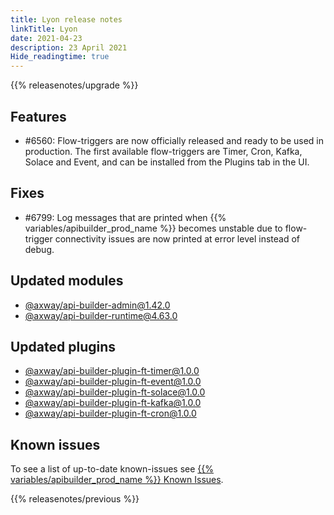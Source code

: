 ```yaml
---
title: Lyon release notes
linkTitle: Lyon
date: 2021-04-23
description: 23 April 2021
Hide_readingtime: true
---
```


{{% releasenotes/upgrade %}}

## Features

* #6560: Flow-triggers are now officially released and ready to be used in production. The first available flow-triggers are Timer, Cron, Kafka, Solace and Event, and can be installed from the Plugins tab in the UI.

## Fixes

* #6799: Log messages that are printed when {{% variables/apibuilder_prod_name %}} becomes unstable due to flow-trigger connectivity issues are now printed at error level instead of debug.

## Updated modules

* [@axway/api-builder-admin@1.42.0](https://www.npmjs.com/package/@axway/api-builder-admin/v/1.42.0)
* [@axway/api-builder-runtime@4.63.0](https://www.npmjs.com/package/@axway/api-builder-runtime/v/4.63.0)

## Updated plugins

* [@axway/api-builder-plugin-ft-timer@1.0.0](https://www.npmjs.com/package/@axway/api-builder-plugin-ft-timer/v/1.0.0)
* [@axway/api-builder-plugin-ft-event@1.0.0](https://www.npmjs.com/package/@axway/api-builder-plugin-ft-event/v/1.0.0)
* [@axway/api-builder-plugin-ft-solace@1.0.0](https://www.npmjs.com/package/@axway/api-builder-plugin-ft-solace/v/1.0.0)
* [@axway/api-builder-plugin-ft-kafka@1.0.0](https://www.npmjs.com/package/@axway/api-builder-plugin-ft-kafka/v/1.0.0)
* [@axway/api-builder-plugin-ft-cron@1.0.0](https://www.npmjs.com/package/@axway/api-builder-plugin-ft-cron/v/1.0.0)

## Known issues

To see a list of up-to-date known-issues see [{{% variables/apibuilder_prod_name %}} Known Issues](/docs/known_issues).

{{% releasenotes/previous %}}
